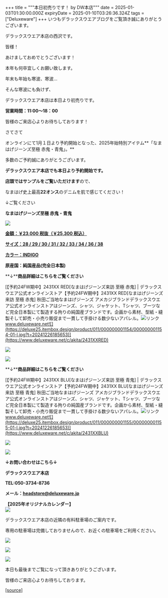 +++
title = """本日初売りです！  by  DW本店"""
date = 2025-01-03T01:30:00.000Z
expiryDate = 2025-01-10T03:26:36.324Z
tags = ["Deluxeware"]
+++
いつもデラックスウエアブログをご覧頂き誠にありがとうございます。

デラックスウエア本店の西沢です。

皆様！

あけましておめでとうございます！

本年も何卒宜しくお願い致します。

年末も年始も寒波、寒波...

そんな寒波にも負けず、

デラックスウエア本店は本日より初売りです。

**営業時間：11:00～18：00**

皆様のご来店心よりお待ちしております！

さてさて

オンラインにて1月１日より予約開始となった、2025年始特別アイテム**「なまはげジーンズ至極 赤鬼・青鬼」。**

多数のご予約誠にありがとうございます。

**デラックスウエア本店でも本日より予約開始です。**

**店頭ではサンプルをご覧いただけます**ので、

なまはげ史上最高**22オンス**のデニムを肌で感じてください！

↓ご覧ください

**なまはげジーンズ至極 赤鬼・青鬼**

[![](https://stat.ameba.jp/user_images/20241228/20/deluxeware/7c/e8/j/o1125150015526798586.jpg)](https://stat.ameba.jp/user_images/20241228/20/deluxeware/7c/e8/j/o1125150015526798586.jpg)

[**金額：￥23,000 税抜（￥25,300 税込）**](https://www.deluxeware.net/c/akita/2431XXRED)

[**サイズ：28 / 29 / 30 / 31 / 32 / 33 / 34 / 36 / 38**](https://www.deluxeware.net/c/akita/2431XXRED)

[**カラー：INDIGO**](https://www.deluxeware.net/c/akita/2431XXRED)

**原産国：純国産品(完全日本製)**

**↓****商品詳細はこちらをご覧ください**

[【予約24FW期中】2431XX RED\[なまはげジーンズ来訪 至極 赤鬼\] | デラックスウエア公式オンラインストア【予約24FW期中】2431XX RED\[なまはげジーンズ来訪 至極 赤鬼\] 秋田ご当地なまはげジーンズ アメカジブランドデラックスウエア公式オンラインストアはジーンズ、シャツ、ジャケット、Tシャツ、ブーツなど完全日本製にて製造する拘りの純国産ブランドです。企画から素材、型紙・縫製そして卸売・小売り販促まで一貫して手掛ける数少ないアパレル。![リンク](https://c.stat100.ameba.jp/ameblo/symbols/v3.20.0/svg/gray/editor_link.svg)www.deluxeware.net![](https://deluxe25.itembox.design/product/011/000000001154/000000001154-01-l.jpg?t=20241226185653)](https://www.deluxeware.net/c/akita/2431XXRED)

[![](https://stat.ameba.jp/user_images/20250104/08/deluxeware/68/53/j/o1174156415529331816.jpg)](https://stat.ameba.jp/user_images/20250104/08/deluxeware/68/53/j/o1174156415529331816.jpg)

[![](https://stat.ameba.jp/user_images/20250104/08/deluxeware/e3/bb/j/o1170156015529331817.jpg)](https://stat.ameba.jp/user_images/20250104/08/deluxeware/e3/bb/j/o1170156015529331817.jpg)

**↓****商品詳細はこちらをご覧ください**

[【予約24FW期中】2431XX BLU\[なまはげジーンズ来訪 至極 青鬼\] | デラックスウエア公式オンラインストア【予約24FW期中】2431XX BLU\[なまはげジーンズ来訪 至極 青鬼\] 秋田ご当地なまはげジーンズ アメカジブランドデラックスウエア公式オンラインストアはジーンズ、シャツ、ジャケット、Tシャツ、ブーツなど完全日本製にて製造する拘りの純国産ブランドです。企画から素材、型紙・縫製そして卸売・小売り販促まで一貫して手掛ける数少ないアパレル。![リンク](https://c.stat100.ameba.jp/ameblo/symbols/v3.20.0/svg/gray/editor_link.svg)www.deluxeware.net![](https://deluxe25.itembox.design/product/011/000000001155/000000001155-01-l.jpg?t=20241226185653)](https://www.deluxeware.net/c/akita/2431XXBLU)

[![](https://stat.ameba.jp/user_images/20250104/08/deluxeware/dc/29/j/o1174156615529331818.jpg)](https://stat.ameba.jp/user_images/20250104/08/deluxeware/dc/29/j/o1174156615529331818.jpg)

[![](https://stat.ameba.jp/user_images/20250104/08/deluxeware/77/b9/j/o1170156015529332030.jpg)](https://stat.ameba.jp/user_images/20250104/08/deluxeware/77/b9/j/o1170156015529332030.jpg)

**↓お問い合わせはこちら↓**

**デラックスウエア本店**

**TEL:050-3734-8736**

**メール：headstore@deluxeware.jp**

**【2025年オリジナルカレンダー】**  
[![](https://stat.ameba.jp/user_images/20241226/17/deluxeware/33/a2/j/o1200050015525990365.jpg?caw=800)](https://ameblo.jp/deluxeware/image-12880078102-15525990365.html)

デラックスウエア本店の近隣の有料駐車場のご案内です。

専用の駐車場は完備しておりませんので、お近くの駐車場をご利用ください。

[![](https://stat.ameba.jp/user_images/20231002/16/deluxeware/6e/11/j/o0800080015345677212.jpg?caw=800)](https://ameblo.jp/deluxeware/image-12823266760-15345677212.html)

[![](https://stat.ameba.jp/user_images/20220415/12/deluxeware/3b/ce/j/o0800026015103175481.jpg?caw=800)](https://www.deluxeware.net/f/headstore)

[![](https://stat.ameba.jp/user_images/20240315/15/deluxeware/04/7f/j/o0800026015413271803.jpg?caw=800)](https://www.instagram.com/deluxeware/?hl=ja)

本日も最後までご覧になって頂きありがとうございます。

皆様のご来店心よりお待ちしております。

[[source]](https://ameblo.jp/deluxeware/entry-12881096820.html)
